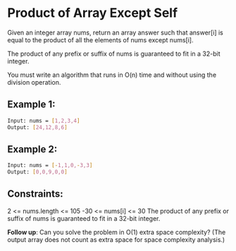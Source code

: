 # Product of Array Except Self

Given an integer array nums, return an array answer such that answer[i] is equal to the product of all the elements of nums except nums[i].

The product of any prefix or suffix of nums is guaranteed to fit in a 32-bit integer.

You must write an algorithm that runs in O(n) time and without using the division operation.

## Example 1:

```bash
Input: nums = [1,2,3,4]
Output: [24,12,8,6]
```

## Example 2:

```bash
Input: nums = [-1,1,0,-3,3]
Output: [0,0,9,0,0]
```

## Constraints:

2 <= nums.length <= 105
-30 <= nums[i] <= 30
The product of any prefix or suffix of nums is guaranteed to fit in a 32-bit integer.

**Follow up**: Can you solve the problem in O(1) extra space complexity? (The output array does not count as extra space for space complexity analysis.)